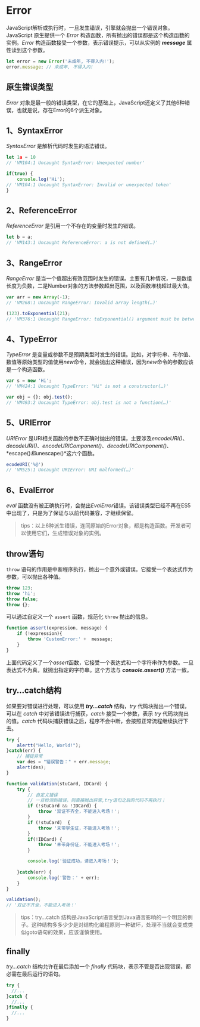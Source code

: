
# Error

JavaScript解析或执行时，一旦发生错误，引擎就会抛出一个错误对象。JavaScript 原生提供一个 *Error* 构造函数，所有抛出的错误都是这个构造函数的实例。*Error* 构造函数接受一个参数，表示错误提示，可以从实例的 ***message*** 属性读到这个参数。

```javascript
let error = new Error('未成年, 不得入内!');
error.message; // 未成年, 不得入内!
```

## 原生错误类型

*Error* 对象是最一般的错误类型，在它的基础上，JavaScript还定义了其他6种错误，也就是说，存在Error的6个派生对象。

## 1、SyntaxError

*SyntaxError* 是解析代码时发生的语法错误。

```javascript
let 1a = 10
// 'VM104:1 Uncaught SyntaxError: Unexpected number'

if(true) {
    console.log('Hi');
// 'VM104:1 Uncaught SyntaxError: Invalid or unexpected token'
}
```

## 2、ReferenceError

*ReferenceError* 是引用一个不存在的变量时发生的错误。

```javascript
let b = a;
// 'VM143:1 Uncaught ReferenceError: a is not defined(…)'
```

## 3、RangeError

*RangeError* 是当一个值超出有效范围时发生的错误。主要有几种情况，一是数组长度为负数，二是Number对象的方法参数超出范围，以及函数堆栈超过最大值。

```javascript
var arr = new Array(-1);
// 'VM268:1 Uncaught RangeError: Invalid array length(…)'

(123).toExponential(21);
// 'VM376:1 Uncaught RangeError: toExponential() argument must be between 0 and 20(…)'
```

## 4、TypeError

*TypeError* 是变量或参数不是预期类型时发生的错误。比如，对字符串、布尔值、数值等原始类型的值使用*new*命令，就会抛出这种错误，因为*new*命令的参数应该是一个构造函数。

```javascript
var s = new 'Hi';
// 'VM424:1 Uncaught TypeError: "Hi" is not a constructor(…)'

var obj = {}; obj.test();
// 'VM493:2 Uncaught TypeError: obj.test is not a function(…)'
```

## 5、URIError

*URIError* 是URI相关函数的参数不正确时抛出的错误，主要涉及*encodeURI()*、*decodeURI()*、*encodeURIComponent()*、*decodeURIComponent()*、*escape()*和*unescape()*这六个函数。

```javascript
ecodeURI('%@')
// 'VM525:1 Uncaught URIError: URI malformed(…)'
```

## 6、EvalError

*eval* 函数没有被正确执行时，会抛出*EvalError*错误。该错误类型已经不再在ES5中出现了，只是为了保证与以前代码兼容，才继续保留。

> tips：以上6种派生错误，连同原始的Error对象，都是构造函数。开发者可以使用它们，生成错误对象的实例。

## throw语句

`throw` 语句的作用是中断程序执行，抛出一个意外或错误。它接受一个表达式作为参数，可以抛出各种值。

```javascript
throw 123;
throw 'hi';
throw false;
throw {};
```

可以通过自定义一个 `assert` 函数，规范化 `throw` 抛出的信息。

```javascript
function assert(expression, message) {
    if (!expression){
        throw 'CustomError:' +  message;
    }
}
```

上面代码定义了一个*assert*函数，它接受一个表达式和一个字符串作为参数。一旦表达式不为真，就抛出指定的字符串。这个方法与 ***console.assert()*** 方法一致。

## try…catch结构

如果要对错误进行处理，可以使用 ***try…catch*** 结构，*try* 代码块抛出一个错误，可以在 *catch* 中对该错误进行捕获，*catch* 接受一个参数，表示 *try* 代码块抛出的值。*catch* 代码块捕获错误之后，程序不会中断，会按照正常流程继续执行下去。

```javascript
try {
	alertt("Hello, World!");
}catch(err) {
	// 捕捉异常
	var des = "错误警告：" + err.message;
	alert(des);
}
```

```javascript
function validation(stuCard, IDCard) {
	try {
		// 自定义错误
		// 一旦检测到错误，则直接抛出异常,try语句之后的代码不再执行；
		if (!stuCard && !IDCard) {
			throw '双证不齐全，不能进入考场！';
		}
		if (!stuCard)  {
			throw '未带学生证，不能进入考场！';
		}
		if(!IDCard) {
			throw '未带身份证，不能进入考场！';
		}

		console.log('验证成功，请进入考场！');
	
	}catch(err) {
		console.log('警告：' + err);
	}
}

validation();
// '双证不齐全，不能进入考场！'
```

> tips：try…catch 结构是JavaScript语言受到Java语言影响的一个明显的例子。这种结构多多少少是对结构化编程原则一种破坏，处理不当就会变成类似goto语句的效果，应该谨慎使用。

## finally

*try…catch* 结构允许在最后添加一个 *finally* 代码块，表示不管是否出现错误，都必需在最后运行的语句。

```javascript
try {
  //...
}catch {
  //...
}finally {
  //...
}
```












